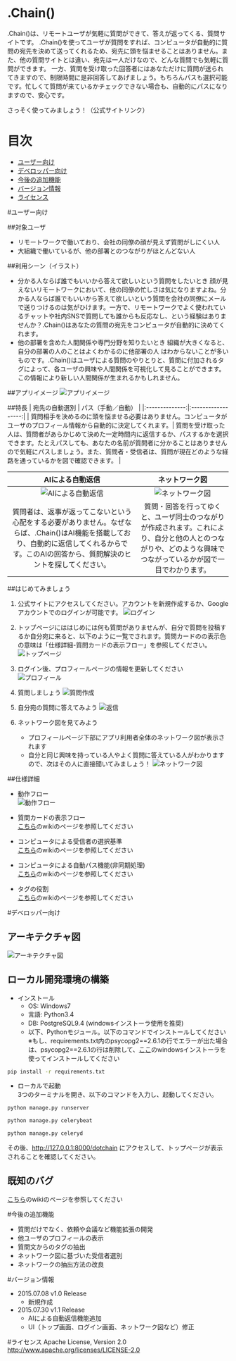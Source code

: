 # .Chain()
.Chain()は、リモートユーザが気軽に質問ができて、答えが返ってくる、質問サイトです。
.Chain()を使ってユーザが質問をすれば、コンピュータが自動的に質問の宛先を決めて送ってくれるため、宛先に頭を悩ませることはありません。また、他の質問サイトとは違い、宛先は一人だけなので、どんな質問でも気軽に質問ができます。
一方、質問を受け取った回答者にはあなただけに質問が送られてきますので、制限時間に是非回答してあげましょう。もちろんパスも選択可能です。忙しくて質問が来ているかチェックできない場合も、自動的にパスになりますので、安心です。

さっそく使ってみましょう！（公式サイトリンク）

# 目次
* [ユーザー向け](#ユーザー向け)
* [デベロッパー向け](#デベロッパー向け)
* [今後の追加機能](#今後の追加機能)
* [バージョン情報](#バージョン情報)
* [ライセンス](#ライセンス)

#ユーザー向け

##対象ユーザ
* リモートワークで働いており、会社の同僚の顔が見えず質問がしにくい人
* 大組織で働いているが、他の部署とのつながりがほとんどない人

##利用シーン（イラスト）
* 分かる人ならば誰でもいいから答えて欲しいという質問をしたいとき
顔が見えないリモートワークにおいて、他の同僚の忙しさは気になりますよね。分かる人ならば誰でもいいから答えて欲しいという質問を会社の同僚にメールで送りつけるのは気がひけます。一方で、リモートワークでよく使われているチャットや社内SNSで質問しても誰からも反応なし、という経験はありませんか？.Chain()はあなたの質問の宛先をコンピュータが自動的に決めてくれます。
* 他の部署を含めた人間関係や専門分野を知りたいとき
組織が大きくなると、自分の部署の人のことはよくわかるのに他部署の人
はわからないことが多いものです。.Chain()はユーザによる質問のやりとりと、質問に付加されるタグによって、各ユーザの興味や人間関係を可視化して見ることができます。この情報により新しい人間関係が生まれるかもしれません。

##アプリイメージ
![アプリイメージ](https://github.com/koga-yatsushiro/one_month/wiki/images/app_image.png)

##特長
| 宛先の自動選別 | パス（手動／自動） |
|:--------------:|:------------------:|
| 質問相手を決めるのに頭を悩ませる必要はありません。コンピュータがユーザのプロフィール情報から自動的に決定してくれます。| 質問を受け取った人は、質問者があらかじめて決めた一定時間内に返信するか、パスするかを選択できます。たとえパスしても、あなたの名前が質問者に分かることはありませんので気軽にパスしましょう。また、質問者・受信者は、質問が現在どのような経路を通っているかを図で確認できます。 |

| AIによる自動返信 |ネットワーク図 | 
|:----------------:|:-------------:|
|![AIによる自動返信](https://github.com/koga-yatsushiro/one_month/wiki/images/dotchain_ai.png)|![ネットワーク図](https://github.com/koga-yatsushiro/one_month/wiki/images/dotchain_network.png)|
| 質問者は、返事が返ってこないという心配をする必要がありません。なぜならば、.Chain()はAI機能を搭載しており、自動的に返信してくれるからです。このAIの回答から、質問解決のヒントを探してください。| 質問・回答を行ってゆくと、ユーザ同士のつながりが作成されます。これにより、自分と他の人とのつながりや、どのような興味でつながっているかが図で一目でわかります。 |

##はじめてみましょう

1. 公式サイトにアクセスしてください。アカウントを新規作成するか、Googleアカウントでのログインが可能です。
![ログイン](https://github.com/koga-yatsushiro/one_month/wiki/images/login.png)

2. トップページにははじめには何も質問がありませんが、自分で質問を投稿するか自分宛に来ると、以下のように一覧でされます。質問カードのの表示色の意味は「仕様詳細-質問カードの表示フロー」を参照してください。
![トップページ](https://github.com/koga-yatsushiro/one_month/wiki/images/top.png)
  
3. ログイン後、プロフィールページの情報を更新してください
![プロフィール](https://github.com/koga-yatsushiro/one_month/wiki/images/profile.png)
  
4. 質問しましょう
![質問作成](https://github.com/koga-yatsushiro/one_month/wiki/images/question_new.png)
  
5. 自分宛の質問に答えてみよう
![返信](https://github.com/koga-yatsushiro/one_month/wiki/images/reply_new.png)
  
6. ネットワーク図を見てみよう
    * プロフィールページ下部にアプリ利用者全体のネットワーク図が表示されます
    * 自分と同じ興味を持っている人やよく質問に答えている人がわかりますので、次はその人に直接聞いてみましょう！
![ネットワーク図](https://github.com/koga-yatsushiro/one_month/wiki/images/network.png)

##仕様詳細
* 動作フロー  
![動作フロー](https://github.com/koga-yatsushiro/one_month/wiki/images/action_flow.png)
  
* 質問カードの表示フロー  
[こちら](https://github.com/koga-yatsushiro/one_month/wiki/%E8%B3%AA%E5%95%8F%E3%82%AB%E3%83%BC%E3%83%89%E3%81%AE%E8%A1%A8%E7%A4%BA%E3%83%95%E3%83%AD%E3%83%BC)のwikiのページを参照してください
  
* コンピュータによる受信者の選択基準  
[こちら](https://github.com/koga-yatsushiro/one_month/wiki/%E3%82%B3%E3%83%B3%E3%83%94%E3%83%A5%E3%83%BC%E3%82%BF%E3%81%AB%E3%82%88%E3%82%8B%E5%8F%97%E4%BF%A1%E8%80%85%E3%81%AE%E9%81%B8%E6%8A%9E%E5%9F%BA%E6%BA%96)のwikiのページを参照してください
  
* コンピュータによる自動パス機能(非同期処理)  
[こちら](https://github.com/koga-yatsushiro/one_month/wiki/%E9%9D%9E%E5%90%8C%E6%9C%9F%E5%87%A6%E7%90%86)のwikiのページを参照してください
  
* タグの役割  
[こちら](https://github.com/koga-yatsushiro/one_month/wiki/%E3%82%BF%E3%82%B0%E3%81%AB%E3%81%A4%E3%81%84%E3%81%A6)のwikiのページを参照してください
  
#デベロッパー向け
## アーキテクチャ図
![アーキテクチャ図](https://github.com/koga-yatsushiro/one_month/wiki/images/architecture.png)

## ローカル開発環境の構築
* インストール
    * OS: Windows7
    * 言語: Python3.4
    * DB: PostgreSQL9.4 (windowsインストーラ使用を推奨)
    * 以下、Pythonモジュール。以下のコマンドでインストールしてください
    ※もし、requirements.txt内のpsycopg2==2.6.1の行でエラーが出た場合は、psycopg2==2.6.1の行は削除して、[ここ](http://initd.org/psycopg/)のwindowsインストーラを使ってインストールしてください

```bash
pip install -r requirements.txt
```

* ローカルで起動  
3つのターミナルを開き、以下のコマンドを入力し、起動してください。

```bash
python manage.py runserver
```

```bash
python manage.py celerybeat
```

```bash
python manage.py celeryd
```

その後、http://127.0.0.1:8000/dotchain
にアクセスして、トップページが表示されることを確認してください。


## 既知のバグ
[こちら](https://github.com/koga-yatsushiro/one_month/issues)のwikiのページを参照してください

#今後の追加機能
* 質問だけでなく、依頼や会議など機能拡張の開発
* 他ユーザのプロフィールの表示
* 質問文からのタグの抽出
* ネットワーク図に基づいた受信者選別
* ネットワークの抽出方法の改良


#バージョン情報
* 2015.07.08 v1.0 Release
    * 新規作成
* 2015.07.30 v1.1 Release
    * AIによる自動返信機能追加
    * UI（トップ画面、ログイン画面、ネットワーク図など）修正

#ライセンス
Apache License, Version 2.0  
http://www.apache.org/licenses/LICENSE-2.0
